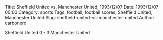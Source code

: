 Title: Sheffield United vs. Manchester United, 1993/12/07
Date: 1993/12/07 00:00
Category: sports
Tags: football, football scores, Sheffield United, Manchester United
Slug: sheffield-united-vs-manchester-united
Author: carbonero


Sheffield United 0 - 3 Manchester United
